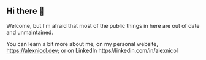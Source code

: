## Hi there 👋

Welcome, but I'm afraid that most of the public things in here are out of date and unmaintained.

You can learn a bit more about me, on my personal website, https://alexnicol.dev; or on LinkedIn https//linkedin.com/in/alexnicol
